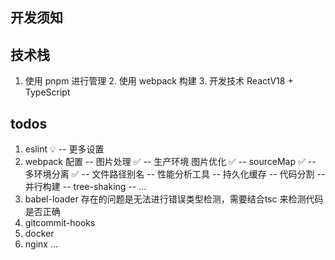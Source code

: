 
## 开发须知

## 技术栈
  1. 使用 pnpm 进行管理
	2. 使用 webpack 构建
	3. 开发技术 ReactV18 + TypeScript

## todos
1. eslint 💡
	-- 更多设置
2. webpack 配置 
	-- 图片处理 ✅
	-- 生产环境 图片优化 ✅
	-- sourceMap ✅
	-- 多环境分离 ✅
	-- 文件路径别名
	-- 性能分析工具
	-- 持久化缓存
	-- 代码分割
	-- 并行构建
	-- tree-shaking
	-- ...
3. babel-loader 存在的问题是无法进行错误类型检测，需要结合tsc 来检测代码是否正确
5. gitcommit-hooks
6. docker
7. nginx
...